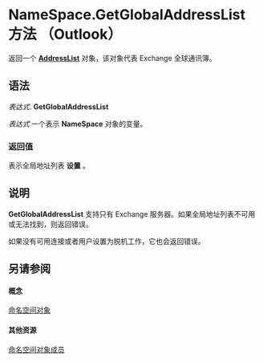
# NameSpace.GetGlobalAddressList 方法 （Outlook）

返回一个  **[AddressList](84611afe-48b1-185b-df4b-0f004e7436ff.md)** 对象，该对象代表 Exchange 全球通讯簿。


## 语法

 _表达式_. **GetGlobalAddressList**

 _表达式_ 一个表示 **NameSpace** 对象的变量。


### 返回值

表示全局地址列表 **设置** 。


## 说明

 **GetGlobalAddressList** 支持只有 Exchange 服务器。如果全局地址列表不可用或无法找到，则返回错误。

如果没有可用连接或者用户设置为脱机工作，它也会返回错误。


## 另请参阅


#### 概念


[命名空间对象](f0dcaa19-07f5-5d42-a3bf-2e42b7885644.md)
#### 其他资源


[命名空间对象成员](d7a978a3-a2c8-6195-c5f8-af8773500456.md)